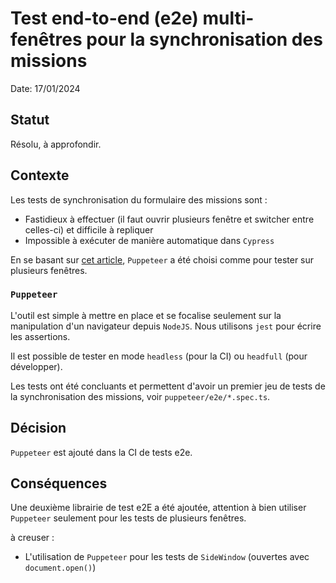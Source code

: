 # Test end-to-end (e2e) multi-fenêtres pour la synchronisation des missions 

Date: 17/01/2024

## Statut

Résolu, à approfondir.

## Contexte

Les tests de synchronisation du formulaire des missions sont :
- Fastidieux à effectuer (il faut ouvrir plusieurs fenêtre et switcher entre celles-ci) et difficile à repliquer
- Impossible à exécuter de manière automatique dans `Cypress`

En se basant sur [cet article](https://liveblocks.io/blog/e2e-tests-with-puppeteer-and-jest-for-multiplayer-apps), `Puppeteer` a été choisi comme pour tester 
sur plusieurs fenêtres.

### `Puppeteer`

L'outil est simple à mettre en place et se focalise seulement sur la manipulation d'un navigateur depuis `NodeJS`.
Nous utilisons `jest` pour écrire les assertions.

Il est possible de tester en mode `headless` (pour la CI) ou `headfull` (pour développer).

Les tests ont été concluants et permettent d'avoir un premier jeu de tests de la synchronisation des missions, voir `puppeteer/e2e/*.spec.ts`.

## Décision

`Puppeteer` est ajouté dans la CI de tests e2e.

## Conséquences

Une deuxième librairie de test e2E a été ajoutée, attention à bien utiliser `Puppeteer` seulement pour les tests de plusieurs fenêtres. 

à creuser :
- L'utilisation de `Puppeteer` pour les tests de `SideWindow` (ouvertes avec `document.open()`)
